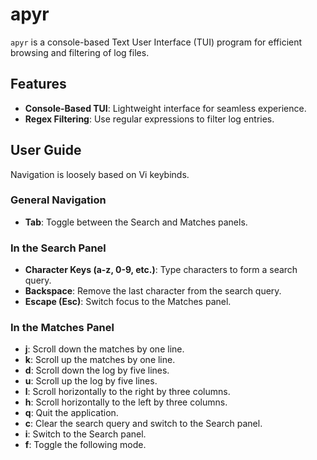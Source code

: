 # apyr

`apyr` is a console-based Text User Interface (TUI) program for efficient browsing and filtering of log files.

## Features

- **Console-Based TUI**: Lightweight interface for seamless experience.
- **Regex Filtering**: Use regular expressions to filter log entries.

## User Guide

Navigation is loosely based on Vi keybinds.

### General Navigation

- **Tab**: Toggle between the Search and Matches panels.

### In the Search Panel

- **Character Keys (a-z, 0-9, etc.)**: Type characters to form a search query.
- **Backspace**: Remove the last character from the search query.
- **Escape (Esc)**: Switch focus to the Matches panel.

### In the Matches Panel

- **j**: Scroll down the matches by one line.
- **k**: Scroll up the matches by one line.
- **d**: Scroll down the log by five lines.
- **u**: Scroll up the log by five lines.
- **l**: Scroll horizontally to the right by three columns.
- **h**: Scroll horizontally to the left by three columns.
- **q**: Quit the application.
- **c**: Clear the search query and switch to the Search panel.
- **i**: Switch to the Search panel.
- **f**: Toggle the following mode.
